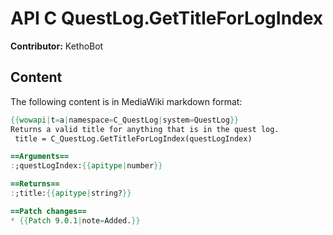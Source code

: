 # API C QuestLog.GetTitleForLogIndex

**Contributor:** KethoBot

## Content

The following content is in MediaWiki markdown format:

```mediawiki
{{wowapi|t=a|namespace=C_QuestLog|system=QuestLog}}
Returns a valid title for anything that is in the quest log.
 title = C_QuestLog.GetTitleForLogIndex(questLogIndex)

==Arguments==
:;questLogIndex:{{apitype|number}}

==Returns==
:;title:{{apitype|string?}}

==Patch changes==
* {{Patch 9.0.1|note=Added.}}
```